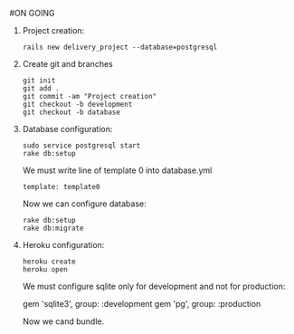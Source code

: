 #ON GOING

1.	Project creation:

		rails new delivery_project --database=postgresql

2.	Create git and branches

		git init
		git add .
		git commit -am "Project creation"
		git checkout -b development
		git checkout -b database

3.	Database configuration:

		sudo service postgresql start
		rake db:setup

	We must write line of template 0 into database.yml

		template: template0

	Now we can configure database:

		rake db:setup
		rake db:migrate

4.	Heroku configuration:

		heroku create
		heroku open

	We must configure sqlite only for development and not for production:

	gem 'sqlite3', group: :development
	gem 'pg', group: :production

	Now we cand bundle.
	

